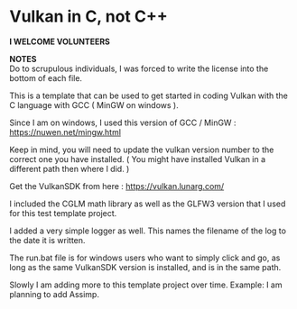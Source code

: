 # Vulkan in C, not C++  
  
**I WELCOME VOLUNTEERS**  
  
  
**NOTES**  
Do to scrupulous individuals, I was forced to write the license into the bottom of each file.  

This is a template that can be used to get started in coding Vulkan with the C language with GCC ( MinGW on windows ).  
  
Since I am on windows, I used this version of GCC / MinGW : https://nuwen.net/mingw.html  
  
Keep in mind, you will need to update the vulkan version number to the correct one you have installed. ( You might have installed Vulkan in a different path then where I did. )  
  
Get the VulkanSDK from here : https://vulkan.lunarg.com/  
  
I included the CGLM math library as well as the GLFW3 version that I used for this test template project.  

I added a very simple logger as well. This names the filename of the log to the date it is written.  
  
The run.bat file is for windows users who want to simply click and go, as long as the same VulkanSDK version is installed, and is in the same path.  
  
Slowly I am adding more to this template project over time. Example: I am planning to add Assimp.  
